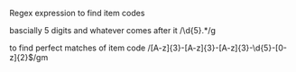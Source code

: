 Regex expression to find item codes

bascially 5 digits and whatever comes after it
/\d{5}.*/g

to find perfect matches of item code
/[A-z]{3}-[A-z]{3}-[A-z]{3}-\d{5}-[0-z]{2}$/gm